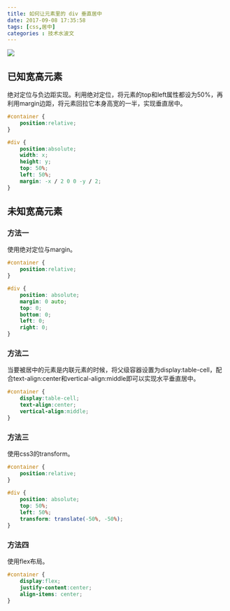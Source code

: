 ```yaml
---
title: 如何让元素里的 div 垂直居中
date: 2017-09-08 17:35:58
tags: [css,居中]
categories : 技术水波文
---
```


![](/div-vertical-center/header-img.jpg)

## 已知宽高元素

绝对定位与负边距实现。利用绝对定位，将元素的top和left属性都设为50%，再利用margin边距，将元素回拉它本身高宽的一半，实现垂直居中。

``` css
#container {
    position:relative;
}

#div {
    position:absolute;
    width: x;
    height: y;
    top: 50%;
    left: 50%;
    margin: -x / 2 0 0 -y / 2;
}
```

## 未知宽高元素

### 方法一
使用绝对定位与margin。

```css
#container {
    position:relative;
}

#div {
    position: absolute;
    margin: 0 auto;
    top: 0;
    bottom: 0;
    left: 0;
    right: 0;
}
```

### 方法二
当要被居中的元素是内联元素的时候，将父级容器设置为display:table-cell，配合text-align:center和vertical-align:middle即可以实现水平垂直居中。

```css
#container {
    display:table-cell;
    text-align:center;
    vertical-align:middle;
}
```

### 方法三
使用css3的transform。

```css
#container {
    position:relative;
}
 
#div {
    position: absolute;
    top: 50%;
    left: 50%;
    transform: translate(-50%, -50%);
}
```

### 方法四
使用flex布局。

```css
#container {
    display:flex;
    justify-content:center;
    align-items: center;
}
```